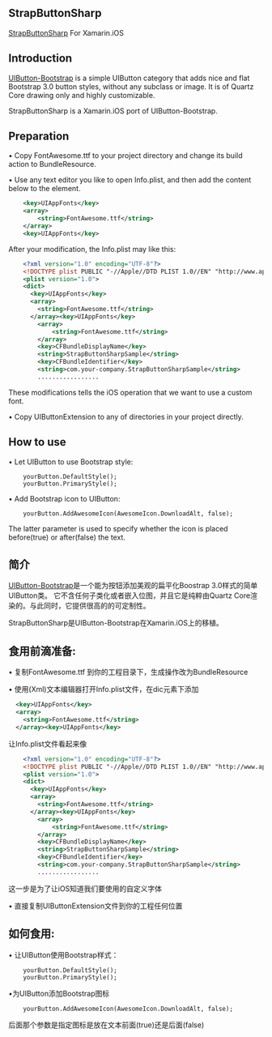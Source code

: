## StrapButtonSharp

[StrapButtonSharp](https://github.com/unhappy224/StrapButtonSharp) For Xamarin.iOS 

## Introduction

[UIButton-Bootstrap](https://github.com/OskarGroth/UIButton-Bootstrap) is a simple UIButton category that adds nice and flat Bootstrap 3.0 button styles, without any subclass or image.
It is of Quartz Core drawing only and highly customizable.
	
StrapButtonSharp is a Xamarin.iOS port of UIButton-Bootstrap.

## Preparation
  • Copy FontAwesome.ttf to your project directory and change its build action to BundleResource.
  
  • Use any text editor you like to open Info.plist, and then add the content below to the <dic> element.
  
```Xml
	<key>UIAppFonts</key>
	<array>
		<string>FontAwesome.ttf</string>
	</array>
	<key>UIAppFonts</key>
 ```
After your modification, the Info.plist may like this:
```Xml
	<?xml version="1.0" encoding="UTF-8"?>
	<!DOCTYPE plist PUBLIC "-//Apple//DTD PLIST 1.0//EN" "http://www.apple.com/DTDs/PropertyList-1.0.dtd">
	<plist version="1.0">
	<dict>
	  <key>UIAppFonts</key>
	  <array>
		<string>FontAwesome.ttf</string>
	  </array><key>UIAppFonts</key>
		<array>
			<string>FontAwesome.ttf</string>
		</array>
		<key>CFBundleDisplayName</key>
		<string>StrapButtonSharpSample</string>
		<key>CFBundleIdentifier</key>
		<string>com.your-company.StrapButtonSharpSample</string>
		.................
```
 These modifications tells the iOS operation that we want to use a custom font.
	
  • Copy UIButtonExtension to any of directories in your project directly.

## How to use
  • Let UIButton to use Bootstrap style:
```CSharp
	yourButton.DefaultStyle();
	yourButton.PrimaryStyle();
```
	
  • Add Bootstrap icon to UIButton:
```CSharp
	yourButton.AddAwesomeIcon(AwesomeIcon.DownloadAlt, false);
```
The latter parameter is used to specify whether the icon is placed before(true) or after(false) the text.

## 简介
[UIButton-Bootstrap](https://github.com/OskarGroth/UIButton-Bootstrap)是一个能为按钮添加美观的扁平化Boostrap 3.0样式的简单UIButton类。
它不含任何子类化或者嵌入位图，并且它是纯粹由Quartz Core渲染的。与此同时，它提供很高的的可定制性。
	
StrapButtonSharp是UIButton-Bootstrap在Xamarin.iOS上的移植。
	
## 食用前滴准备:
  • 复制FontAwesome.ttf 到你的工程目录下，生成操作改为BundleResource
  
  • 使用(Xml)文本编辑器打开Info.plist文件，在dic元素下添加
```Xml
  <key>UIAppFonts</key>
  <array>
	<string>FontAwesome.ttf</string>
  </array><key>UIAppFonts</key>
```
让Info.plist文件看起来像
```Xml
	<?xml version="1.0" encoding="UTF-8"?>
	<!DOCTYPE plist PUBLIC "-//Apple//DTD PLIST 1.0//EN" "http://www.apple.com/DTDs/PropertyList-1.0.dtd">
	<plist version="1.0">
	<dict>
	  <key>UIAppFonts</key>
	  <array>
		<string>FontAwesome.ttf</string>
	  </array><key>UIAppFonts</key>
		<array>
			<string>FontAwesome.ttf</string>
		</array>
		<key>CFBundleDisplayName</key>
		<string>StrapButtonSharpSample</string>
		<key>CFBundleIdentifier</key>
		<string>com.your-company.StrapButtonSharpSample</string>
		.................
```
这一步是为了让iOS知道我们要使用的自定义字体
	
  • 直接复制UIButtonExtension文件到你的工程任何位置
  
## 如何食用:
   • 让UIButton使用Bootstrap样式：
```CSharp
	yourButton.DefaultStyle();
	yourButton.PrimaryStyle();
```
   
   •为UIButton添加Bootstrap图标
```CSharp
	yourButton.AddAwesomeIcon(AwesomeIcon.DownloadAlt, false);
```
后面那个参数是指定图标是放在文本前面(true)还是后面(false)
